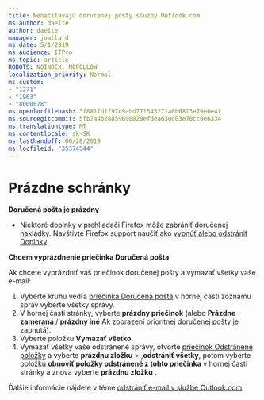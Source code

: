 ```yaml
---
title: Nenačítavajú doručenej pošty služby Outlook.com
ms.author: daeite
author: daeite
manager: joallard
ms.date: 5/1/2019
ms.audience: ITPro
ms.topic: article
ROBOTS: NOINDEX, NOFOLLOW
localization_priority: Normal
ms.custom:
- "1271"
- "1963"
- "8000078"
ms.openlocfilehash: 3f881fd1f97c9abd771543271a0b6813e79e6e4f
ms.sourcegitcommit: 5fb7a4b28859690020efdea630d03e70cc0e6334
ms.translationtype: MT
ms.contentlocale: sk-SK
ms.lasthandoff: 06/28/2019
ms.locfileid: "35374544"
---
```

# <a name="empty-inbox"></a>Prázdne schránky

**Doručená pošta je prázdny**

- Niektoré doplnky v prehliadači Firefox môže zabrániť doručenej nakládky. Navštívte Firefox support naučiť ako [vypnúť alebo odstrániť Doplnky](https://support.mozilla.org/kb/disable-or-remove-add-ons).

**Chcem vyprázdnenie priečinka Doručená pošta**

Ak chcete vyprázdniť váš priečinok doručenej pošty a vymazať všetky vaše e-mail:

1. Vyberte kruhu vedľa [priečinka Doručená pošta](https://outlook.live.com/mail/inbox) v hornej časti zoznamu správ vyberte všetky správy.
1. V hornej časti stránky, vyberte **prázdny priečinok** (alebo **Prázdne zameraná** / **prázdny iné** Ak zobrazení prioritnej doručenej pošty je zapnutá).
1. Vyberte položku **Vymazať všetko**.
1. Vymazať všetky vaše odstránené správy, otvorte [priečinok Odstránené položky](https://outlook.live.com/mail/deleteditems) a vyberte **prázdnu zložku** > ,**odstrániť všetky**, potom vyberte položku **obnoviť položky odstránené z tohto priečinka** v hornej časti stránky a znova vyberte **prázdnu zložku** .

Ďalšie informácie nájdete v téme [odstrániť e-mail v službe Outlook.com](https://support.office.com/article/a9b63739-5392-412a-8e9a-d4b02708dee4)